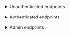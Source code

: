 <details>
<summary>Unauthenticated endpoints</summary>
<br>
<details>
<summary>User</summary>

<details>
<summary>Create User with automatical USER-role</summary>

```
POST localhost:9090/user/create
```

Body<br>
```
{
    "username": "user",
    "password": "user"
}
```

#
</details>


<details><summary>Create User with ADMIN role</summary>

```
POST localhost:9090/user/create
```

Body<br>
```
{
    "username": "user",
    "password": "user",
    "roles": "ADMIN"
}
```
</details>

#
</details>
</details>

<br>

<details><summary>Authenticated endpoints</summary>
<br>
<details>
<summary>Product</summary>
<details>
<summary>Get All Products</summary>

```
GET localhost:9090/product/all
```

#
</details>

<details>
<summary>Find Product By ID</summary>

```
GET localhost:9090/product/<productID>
```

#
</details>

<details>
<summary>Find Product By Productname</summary>

```
GET localhost:9090/product/find/carrot
```

</details>

#
</details>



<details>
<summary>Shopping Cart</summary>

<details>
<summary>Add Product To Shopping Cart</summary>

```
POST localhost:9090/shoppingcart/addtouser/<userID>
```

Params
```
productId: 1
quantity: 4
```

#
</details>

<details>
<summary>Remove Product From Shopping Cart</summary>

```
POST localhost:9090/shoppingcart/removefromuser/<userID>
```

Params
```
shoppingCartItemId: 1
quantity: 6
```

#
</details>

<details>
<summary>Clear Users Shopping Cart</summary>

```
POST localhost:9090/shoppingcart/clearforuser/<userID>
```

#
</details>

<details>
<summary>Checkout</summary>

```
POST localhost:9090/shoppingcart/checkoutforuser/<userID>
```

</details>

#
</details>

<details>
<summary>Receipt</summary>

<details>
<summary>Find Receipt By ID</summary>

```
GET localhost:9090/user/receipt/<id>
```

</details>
</details>

#
</details>

<br>

<details>
<summary>Admin endpoints</summary>

<br>
<details>
<summary>User</summary>

<details>
<summary>Get All Users</summary>

```
GET localhost:9090/user/all
```

#
</details>

<details>
<summary>Get User By ID</summary>

```
GET localhost:9090/user/<id>
```

#
</details>

<details>
<summary>Get User By Username</summary>

```
GET localhost:9090/user/<username>
```

#
</details>

<details>
<summary>Update User</summary>

```
PUT localhost:9090/user/update/<userID>
```

#
</details>

<details>
<summary>Delete User</summary>

```
DELETE localhost:9090/user/update/<userID>
```

</details>

#
</details>

<details>
<summary>Product</summary>
<details>
<summary>Create Product</summary>

```
POST localhost:9090/product/create
```

Body<br>
```
{
    "name": "carrot",
    "price": 5,
    "quantity": 10
}
```

#
</details>

<details>
<summary>Update Product</summary>

```
PUT localhost:9090/product/update/<productID>
```

Body (It's enough just writing "name": "peanut" if you only want to change the name of the product)
```
{
    "name": "peanut",
    "price": 3,
    "quantity": 5
}
```

#
</details>

<details>
<summary>Delete Product</summary>

```
DELETE localhost:9090/product/delete/<productID>
```


</details>

#
</details>

<details>
<summary>Shopping Cart</summary>

<details>
<summary>Get All Shopping Carts</summary>

```
GET localhost:9090/shoppingcart/all
```

</details>

#
</details>

<details>
<summary>Shopping Cart Item</summary>

<details>
<summary>Get All Shopping Cart Items</summary>

```
GET localhost:9090/item/all
```

</details>

#
</details>

<details>
<summary>Receipt</summary>

<details>
<summary>Get All Receipts</summary>

```
GET localhost:9090/user/receipts
```

</details>

</details>

</details>
